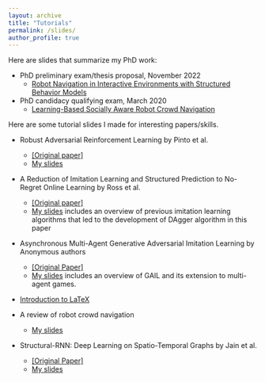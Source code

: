 ```yaml
---
layout: archive
title: "Tutorials"
permalink: /slides/
author_profile: true
---
```

Here are slides that summarize my PhD work:
- PhD preliminary exam/thesis proposal, November 2022
  - [Robot Navigation in Interactive Environments with Structured Behavior Models](/files/prelim.pdf)
- PhD candidacy qualifying exam, March 2020
  - [Learning-Based Socially Aware Robot Crowd Navigation](/files/qual.pdf)

Here are some tutorial slides I made for interesting papers/skills. 
- Robust Adversarial Reinforcement Learning by Pinto et al.
  - [[Original paper]](https://arxiv.org/abs/1703.02702)
  - [My slides](/files/rarl_shuijing.pdf)

- A Reduction of Imitation Learning and Structured Prediction to No-Regret Online Learning by Ross et al.
  - [[Original paper]](https://www.cs.cmu.edu/~sross1/publications/Ross-AIStats11-NoRegret.pdf)
  - [My slides](/files/20190926_DAgger.pdf) includes an overview of previous imitation learning algorithms that led to the development of DAgger algorithm in this paper

- Asynchronous Multi-Agent Generative Adversarial Imitation Learning by Anonymous authors
  - [[Original Paper]](https://openreview.net/forum?id=Syx33erYwH)
  - [My slides](/files/AMAGAIL_Shuijing_20191012.pdf) includes an overview of GAIL and its extension to multi-agent games.

- [Introduction to LaTeX](/files/latex_tutorial.pdf)

- A review of robot crowd navigation 
  - [My slides](/files/crowd_nav_shuijing.pdf)

- Structural-RNN: Deep Learning on Spatio-Temporal Graphs by Jain et al.
  - [[Original Paper]](https://cvgl.stanford.edu/papers/jain_cvpr16.pdf)
  - [My slides](/files/st_graph.pdf)